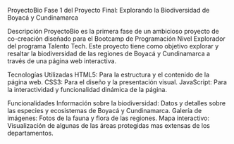 ProyectoBio
Fase 1 del Proyecto Final: Explorando la Biodiversidad de Boyacá y Cundinamarca

Descripción
ProyectoBio es la primera fase de un ambicioso proyecto de co-creación diseñado para el Bootcamp de Programación Nivel Explorador del programa Talento Tech. Este proyecto tiene como objetivo explorar y resaltar la biodiversidad de las regiones de Boyacá y Cundinamarca a través de una página web interactiva.

Tecnologías Utilizadas
HTML5: Para la estructura y el contenido de la página web.
CSS3: Para el diseño y la presentación visual.
JavaScript: Para la interactividad y funcionalidad dinámica de la página.

Funcionalidades
Información sobre la biodiversidad: Datos y detalles sobre las especies y ecosistemas de Boyacá y Cundinamarca.
Galería de imágenes: Fotos de la fauna y flora de las regiones.
Mapa interactivo: Visualización de algunas de las áreas protegidas mas extensas de los departamentos.
